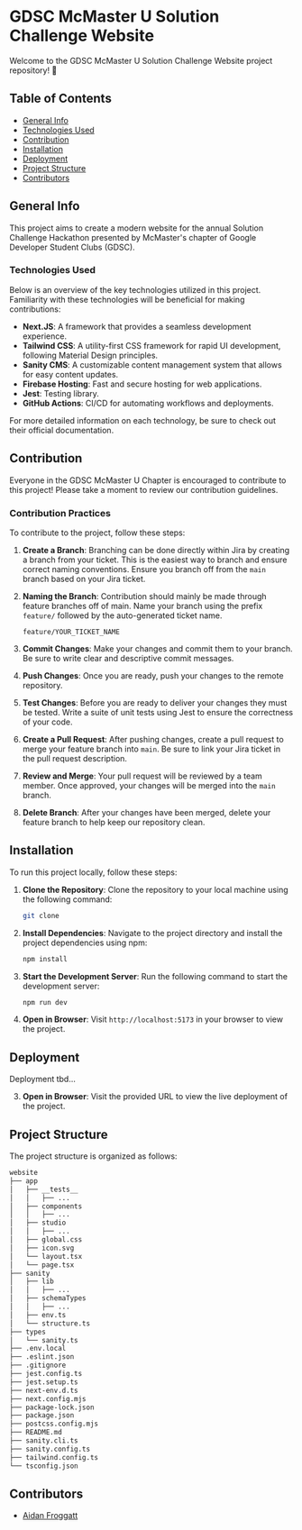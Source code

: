 # GDSC McMaster U Solution Challenge Website

Welcome to the GDSC McMaster U Solution Challenge Website project repository! 👋

## Table of Contents

- [General Info](#general-info)
- [Technologies Used](#technologies-used)
- [Contribution](#contribution)
- [Installation](#installation)
- [Deployment](#deployment)
- [Project Structure](#project-structure)
- [Contributors](#contributors)

## General Info

This project aims to create a modern website for the annual Solution Challenge Hackathon presented by McMaster's chapter of Google Developer Student Clubs (GDSC).

### Technologies Used

Below is an overview of the key technologies utilized in this project. Familiarity with these technologies will be beneficial for making contributions:

- **Next.JS**: A framework that provides a seamless development experience.
- **Tailwind CSS**: A utility-first CSS framework for rapid UI development, following Material Design principles.
- **Sanity CMS**: A customizable content management system that allows for easy content updates.
- **Firebase Hosting**: Fast and secure hosting for web applications.
- **Jest**: Testing library.
- **GitHub Actions**: CI/CD for automating workflows and deployments.

For more detailed information on each technology, be sure to check out their official documentation.

## Contribution

Everyone in the GDSC McMaster U Chapter is encouraged to contribute to this project! Please take a moment to review our contribution guidelines.

### Contribution Practices

To contribute to the project, follow these steps:

1. **Create a Branch**: Branching can be done directly within Jira by creating a branch from your ticket. This is the easiest way to branch and ensure correct naming conventions. Ensure you branch off from the `main` branch based on your Jira ticket.

2. **Naming the Branch**: Contribution should mainly be made through feature branches off of main. Name your branch using the prefix `feature/` followed by the auto-generated ticket name.

   ```
   feature/YOUR_TICKET_NAME
   ```

3. **Commit Changes**: Make your changes and commit them to your branch. Be sure to write clear and descriptive commit messages.

4. **Push Changes**: Once you are ready, push your changes to the remote repository.

5. **Test Changes**: Before you are ready to deliver your changes they must be tested. Write a suite of unit tests using Jest to ensure the correctness of your code.

6. **Create a Pull Request**: After pushing changes, create a pull request to merge your feature branch into `main`. Be sure to link your Jira ticket in the pull request description.

7. **Review and Merge**: Your pull request will be reviewed by a team member. Once approved, your changes will be merged into the `main` branch.

8. **Delete Branch**: After your changes have been merged, delete your feature branch to help keep our repository clean.

## Installation

To run this project locally, follow these steps:

1. **Clone the Repository**: Clone the repository to your local machine using the following command:
   ```bash
   git clone
   ```
2. **Install Dependencies**: Navigate to the project directory and install the project dependencies using npm:

   ```bash
   npm install
   ```

3. **Start the Development Server**: Run the following command to start the development server:

   ```bash
   npm run dev
   ```

4. **Open in Browser**: Visit `http://localhost:5173` in your browser to view the project.

## Deployment

Deployment tbd...

3. **Open in Browser**: Visit the provided URL to view the live deployment of the project.

## Project Structure

The project structure is organized as follows:

```bash
website
├── app
│   ├── __tests__
│   │   ├── ...
│   ├── components
│   │   ├── ...
│   ├── studio
│   │   ├── ...
│   ├── global.css
│   ├── icon.svg
│   └── layout.tsx
│   └── page.tsx
├── sanity
│   ├── lib
│   │   ├── ...
│   ├── schemaTypes
│   │   ├── ...
│   ├── env.ts
│   └── structure.ts
├── types
│   └── sanity.ts
├── .env.local
├── .eslint.json
├── .gitignore
├── jest.config.ts
├── jest.setup.ts
├── next-env.d.ts
├── next.config.mjs
├── package-lock.json
├── package.json
├── postcss.config.mjs
├── README.md
├── sanity.cli.ts
├── sanity.config.ts
├── tailwind.config.ts
└── tsconfig.json
```

## Contributors

- [Aidan Froggatt](https://www.aidanfroggatt.com)
